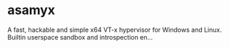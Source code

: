 # asamyx
A fast, hackable and simple x64 VT-x hypervisor for Windows and Linux. Builtin userspace sandbox and introspection en…
